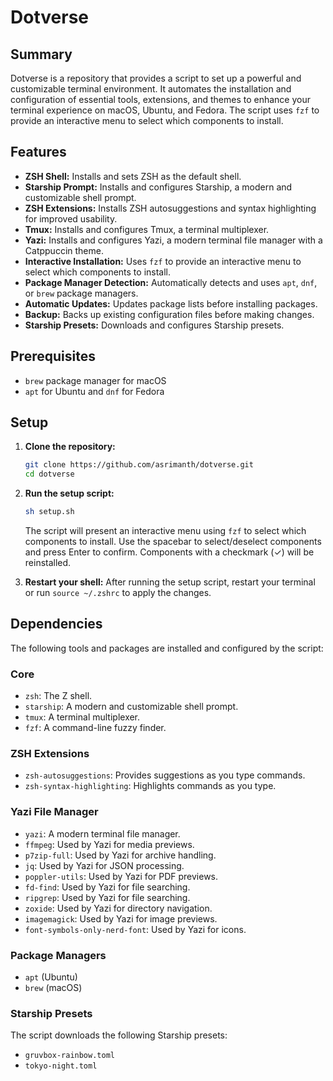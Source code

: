 # Dotverse

## Summary

Dotverse is a repository that provides a script to set up a powerful and customizable terminal environment. It automates the installation and configuration of essential tools, extensions, and themes to enhance your terminal experience on macOS, Ubuntu, and Fedora. The script uses `fzf` to provide an interactive menu to select which components to install.

## Features

-   **ZSH Shell:** Installs and sets ZSH as the default shell.
-   **Starship Prompt:** Installs and configures Starship, a modern and customizable shell prompt.
-   **ZSH Extensions:** Installs ZSH autosuggestions and syntax highlighting for improved usability.
-   **Tmux:** Installs and configures Tmux, a terminal multiplexer.
-   **Yazi:** Installs and configures Yazi, a modern terminal file manager with a Catppuccin theme.
-   **Interactive Installation:** Uses `fzf` to provide an interactive menu to select which components to install.
-   **Package Manager Detection:** Automatically detects and uses `apt`, `dnf`, or `brew` package managers.
-   **Automatic Updates:** Updates package lists before installing packages.
-   **Backup:** Backs up existing configuration files before making changes.
-   **Starship Presets:** Downloads and configures Starship presets.

## Prerequisites

-   `brew` package manager for macOS
-   `apt` for Ubuntu and `dnf` for Fedora

## Setup

1.  **Clone the repository:**
    ```bash
    git clone https://github.com/asrimanth/dotverse.git
    cd dotverse
    ```

2.  **Run the setup script:**
    ```bash
    sh setup.sh
    ```
    The script will present an interactive menu using `fzf` to select which components to install. Use the spacebar to select/deselect components and press Enter to confirm. Components with a checkmark (✓) will be reinstalled.

3.  **Restart your shell:**
    After running the setup script, restart your terminal or run `source ~/.zshrc` to apply the changes.

## Dependencies

The following tools and packages are installed and configured by the script:

### Core

-   `zsh`: The Z shell.
-   `starship`: A modern and customizable shell prompt.
-   `tmux`: A terminal multiplexer.
-   `fzf`: A command-line fuzzy finder.

### ZSH Extensions

-   `zsh-autosuggestions`: Provides suggestions as you type commands.
-   `zsh-syntax-highlighting`: Highlights commands as you type.

### Yazi File Manager

-   `yazi`: A modern terminal file manager.
-   `ffmpeg`: Used by Yazi for media previews.
-   `p7zip-full`: Used by Yazi for archive handling.
-   `jq`: Used by Yazi for JSON processing.
-   `poppler-utils`: Used by Yazi for PDF previews.
-   `fd-find`: Used by Yazi for file searching.
-   `ripgrep`: Used by Yazi for file searching.
-   `zoxide`: Used by Yazi for directory navigation.
-   `imagemagick`: Used by Yazi for image previews.
-   `font-symbols-only-nerd-font`: Used by Yazi for icons.

### Package Managers

-   `apt` (Ubuntu)
-   `brew` (macOS)

### Starship Presets

The script downloads the following Starship presets:

-   `gruvbox-rainbow.toml`
-   `tokyo-night.toml`
